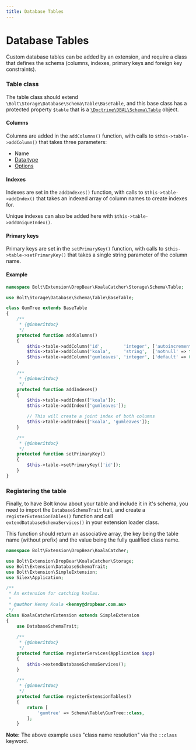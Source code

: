 ```yaml
---
title: Database Tables
---
```

Database Tables
===============

Custom database tables can be added by an extension, and require a class that 
defines the schema (columns, indexes, primary keys and foreign key constraints).


### Table class

The table class should extend `\Bolt\Storage\Database\Schema\Table\BaseTable`, 
and this base class has a protected property `$table` that is a 
[`\Doctrine\DBAL\Schema\Table`](http://www.doctrine-project.org/api/dbal/2.5/class-Doctrine.DBAL.Schema.Table.html) object.


#### Columns

Columns are added in the `addColumns()` function, with calls to 
`$this->table->addColumn()` that takes three parameters:

  * Name
  * [Data type](http://docs.doctrine-project.org/projects/doctrine-dbal/en/latest/reference/types.html)
  * [Options](http://docs.doctrine-project.org/projects/doctrine-dbal/en/latest/reference/schema-representation.html#column)


#### Indexes

Indexes are set in the `addIndexes()` function, with calls to 
`$this->table->addIndex()` that takes an indexed array of column names to create 
indexes for.

Unique indexes can also be added here with `$this->table->addUniqueIndex()`.


#### Primary keys

Primary keys are set in the `setPrimaryKey()` function, with calls to 
`$this->table->setPrimaryKey()` that takes a single string parameter of the 
column name.


#### Example

```php
namespace Bolt\Extension\DropBear\KoalaCatcher\Storage\Schema\Table;

use Bolt\Storage\Database\Schema\Table\BaseTable;

class GumTree extends BaseTable
{
    /**
     * {@inheritdoc}
     */
    protected function addColumns()
    {
        $this->table->addColumn('id',        'integer', ['autoincrement' => true]);
        $this->table->addColumn('koala',     'string',  ['notnull' => false]);
        $this->table->addColumn('gumleaves', 'integer', ['default' => 0]);
    }

    /**
     * {@inheritdoc}
     */
    protected function addIndexes()
    {
        $this->table->addIndex(['koala']);
        $this->table->addIndex(['gumleaves']);

        // This will create a joint index of both columns
        $this->table->addIndex(['koala', 'gumleaves']);
    }

    /**
     * {@inheritdoc}
     */
    protected function setPrimaryKey()
    {
        $this->table->setPrimaryKey(['id']);
    }
}
```

### Registering the table

Finally, to have Bolt know about your table and include it in it's schema, you 
need to import the `DatabaseSchemaTrait` trait, and create a `registerExtensionTables()` 
function and call `extendDatabaseSchemaServices()` in your extension loader class.

This function should return an associative array, the key being the table name 
(without prefix) and the value being the fully qualified class name.

```php
namespace Bolt\Extension\DropBear\KoalaCatcher;

use Bolt\Extension\DropBear\KoalaCatcher\Storage;
use Bolt\Extension\DatabaseSchemaTrait;
use Bolt\Extension\SimpleExtension;
use Silex\Application;

/**
 * An extension for catching koalas.
 *
 * @author Kenny Koala <kenny@dropbear.com.au>
 */
class KoalaCatcherExtension extends SimpleExtension
{
    use DatabaseSchemaTrait;
    
    /**
     * {@inheritdoc}
     */
    protected function registerServices(Application $app)
    {
        $this->extendDatabaseSchemaServices();
    }

    /**
     * {@inheritdoc}
     */
    protected function registerExtensionTables()
    {
        return [
            'gumtree' => Schema\Table\GumTree::class,
        ];
    }
```

**Note:** The above example uses "class name resolution" via the `::class` keyword.
